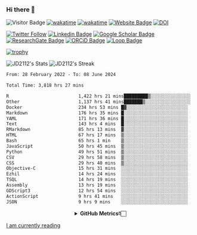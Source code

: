 ### Hi there 👋
![Visitor Badge](https://visitor-badge.laobi.icu/badge?page_id=JD2112.JD2112)
[![wakatime](https://github.com/JD2112/JD2112/actions/workflows/waka-readme.yml/badge.svg)](https://github.com/JD2112/JD2112/actions/workflows/waka-readme.yml)
[![wakatime](https://wakatime.com/badge/user/fe95275f-909a-4147-a45d-624981173898.svg)](https://wakatime.com/@fe95275f-909a-4147-a45d-624981173898)
[![Website Badge](https://img.shields.io/badge/website-informational?style=flat-square)](http://jyotirmoydas.netlify.app)
[![DOI](https://zenodo.org/badge/668165851.svg)](https://zenodo.org/doi/10.5281/zenodo.11104069)

[![Twitter Follow](https://img.shields.io/twitter/follow/jyotirmoy21?style=social)](https://twitter.com/jyotirmoy21)
[![Linkedin Badge](https://img.shields.io/badge/-jyotirmoy-blue?style=plastic&logo=Linkedin&logoColor=white&link=https://www.linkedin.com/in/dasjyotirmoy/)](https://www.linkedin.com/in/dasjyotirmoy/)
[![Google Scholar Badge](https://img.shields.io/badge/-jyotirmoy-blue?style=plastic&logo=GoogleScholar&logoColor=white&link=https://scholar.google.se/citations?user=IMBYOv8AAAAJ&hl=en)](https://scholar.google.se/citations?user=IMBYOv8AAAAJ&hl=en)
[![ResearchGate Badge](https://img.shields.io/badge/-jyotirmoy-cyan?style=plastic&logo=ResearchGate&logoColor=white&link=https://www.researchgate.net/profile/Jyotirmoy-Das-3)](https://www.researchgate.net/profile/Jyotirmoy-Das-3)
[![ORCiD Badge](https://img.shields.io/badge/-jyotirmoy-green?style=plastic&logo=orcid&logoColor=white&link=https://orcid.org/0000-0002-5649-4658)](https://orcid.org/0000-0002-5649-4658)
[![Loop Badge](https://img.shields.io/badge/-jyotirmoy-orange?style=plastic&logo=Loop&logoColor=white&link=https://loop.frontiersin.org/people/1519976/overview)](https://loop.frontiersin.org/people/1519976/overview)

[![trophy](https://github-profile-trophy.vercel.app/?username=JD2112)](https://github.com/ryo-ma/github-profile-trophy)

<!--
**JD2112/JD2112** is a ✨ _special_ ✨ repository because its `README.md` (this file) appears on your GitHub profile.

Here are some ideas to get you started:

- 🔭 I’m currently working on ...
- 🌱 I’m currently learning ...
- 👯 I’m looking to collaborate on ...
- 🤔 I’m looking for help with ...
- 💬 Ask me about ...
- 📫 How to reach me: ...
- 😄 Pronouns: ...
- ⚡ Fun fact: ...
![JD2112's Top Languages](https://github-readme-stats.vercel.app/api/top-langs/?username=JD2112&theme=vue-dark&show_icons=true&hide_border=true&layout=compact)
-->
![JD2112's Stats](https://github-readme-stats.vercel.app/api?username=JD2112&theme=vue-dark&show_icons=true&hide_border=true&count_private=true)
![JD2112's Streak](https://github-readme-streak-stats.herokuapp.com/?user=JD2112&theme=vue-dark&hide_border=true)





<!--START_SECTION:waka-->

```txt
From: 28 February 2022 - To: 08 June 2024

Total Time: 3,818 hrs 27 mins

R                          1,422 hrs 21 mins█████████▒░░░░░░░░░░░░░░░   37.25 %
Other                      1,137 hrs 41 mins███████▒░░░░░░░░░░░░░░░░░   29.79 %
Docker                     234 hrs 53 mins █▓░░░░░░░░░░░░░░░░░░░░░░░   06.15 %
Markdown                   176 hrs 35 mins █░░░░░░░░░░░░░░░░░░░░░░░░   04.62 %
YAML                       171 hrs 36 mins █░░░░░░░░░░░░░░░░░░░░░░░░   04.49 %
Text                       143 hrs 4 mins  █░░░░░░░░░░░░░░░░░░░░░░░░   03.75 %
RMarkdown                  85 hrs 13 mins  ▓░░░░░░░░░░░░░░░░░░░░░░░░   02.23 %
HTML                       67 hrs 17 mins  ▒░░░░░░░░░░░░░░░░░░░░░░░░   01.76 %
Bash                       65 hrs 1 min    ▒░░░░░░░░░░░░░░░░░░░░░░░░   01.70 %
JavaScript                 50 hrs 45 mins  ▒░░░░░░░░░░░░░░░░░░░░░░░░   01.33 %
Python                     49 hrs 51 mins  ▒░░░░░░░░░░░░░░░░░░░░░░░░   01.31 %
CSV                        29 hrs 58 mins  ▒░░░░░░░░░░░░░░░░░░░░░░░░   00.79 %
CSS                        29 hrs 40 mins  ▒░░░░░░░░░░░░░░░░░░░░░░░░   00.78 %
Objective-C                15 hrs 31 mins  ░░░░░░░░░░░░░░░░░░░░░░░░░   00.41 %
Ezhil                      14 hrs 24 mins  ░░░░░░░░░░░░░░░░░░░░░░░░░   00.38 %
TSQL                       14 hrs 19 mins  ░░░░░░░░░░░░░░░░░░░░░░░░░   00.38 %
Assembly                   13 hrs 19 mins  ░░░░░░░░░░░░░░░░░░░░░░░░░   00.35 %
GDScript3                  12 hrs 54 mins  ░░░░░░░░░░░░░░░░░░░░░░░░░   00.34 %
ActionScript               9 hrs 41 mins   ░░░░░░░░░░░░░░░░░░░░░░░░░   00.25 %
JSON                       9 hrs 9 mins    ░░░░░░░░░░░░░░░░░░░░░░░░░   00.24 %
```

<!--END_SECTION:waka-->

<div align="center">
    <details>
        <summary><b>GitHub Metrics👇🏻</b></summary>
    <br>
        
[Get Details](https://metrics.lecoq.io/insights/JD2112)
    </details>
</div>

<a target="_blank" href="https://www.goodreads.com/user/show/21242415-jyotirmoy-das">I am currently reading</a>



